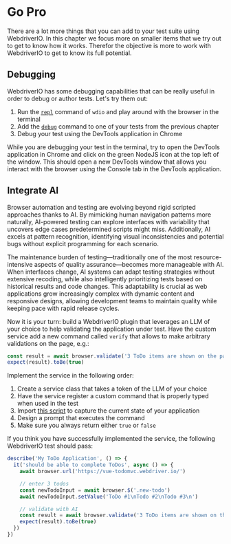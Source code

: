 Go Pro
======

There are a lot more things that you can add to your test suite using WebdriverIO. In this chapter we focus more on smaller items that we try out to get to know how it works. Therefor the objective is more to work with WebdriverIO to get to know its full potential.

## Debugging

WebdriverIO has some debugging capabilities that can be really useful in order to debug or author tests. Let's try them out:

1. Run the [`repl`](https://webdriver.io/docs/repl.html) command of `wdio` and play around with the browser in the terminal
2. Add the [`debug`](https://webdriver.io/docs/api/browser/debug.html) command to one of your tests from the previous chapter
3. Debug your test using the DevTools application in Chrome

While you are debugging your test in the terminal, try to open the DevTools application in Chrome and click on the green NodeJS icon at the top left of the window. This should open a new DevTools window that allows you interact with the browser using the Console tab in the DevTools application.

## Integrate AI

Browser automation and testing are evolving beyond rigid scripted approaches thanks to AI. By mimicking human navigation patterns more naturally, AI-powered testing can explore interfaces with variability that uncovers edge cases predetermined scripts might miss. Additionally, AI excels at pattern recognition, identifying visual inconsistencies and potential bugs without explicit programming for each scenario.

The maintenance burden of testing—traditionally one of the most resource-intensive aspects of quality assurance—becomes more manageable with AI. When interfaces change, AI systems can adapt testing strategies without extensive recoding, while also intelligently prioritizing tests based on historical results and code changes. This adaptability is crucial as web applications grow increasingly complex with dynamic content and responsive designs, allowing development teams to maintain quality while keeping pace with rapid release cycles.

Now it is your turn: build a WebdriverIO plugin that leverages an LLM of your choice to help validating the application under test. Have the custom service add a new command called `verify` that allows to make arbitrary validations on the page, e.g.:

```ts
const result = await browser.validate('3 ToDo items are shown on the page')
expect(result).toBe(true)
```

Implement the service in the following order:

1. Create a service class that takes a token of the LLM of your choice
2. Have the service register a custom command that is properly typed when used in the test
3. Import [this script](https://gist.github.com/christian-bromann/3d525e86c5dccec9e8171d3a795bc8b4) to capture the current state of your application
4. Design a prompt that executes the command
5. Make sure you always return either `true` or `false`

If you think you have successfully implemented the service, the following WebdriverIO test should pass:

```ts
describe('My ToDo Application', () => {
  it('should be able to complete ToDos', async () => {
    await browser.url('https://vue-todomvc.webdriver.io/')

    // enter 3 todos
    const newTodoInput = await browser.$('.new-todo')
    await newTodoInput.setValue('ToDo #1\nTodo #2\nTodo #3\n')

    // validate with AI
    const result = await browser.validate('3 ToDo items are shown on the page')
    expect(result).toBe(true)
  })
})
```
